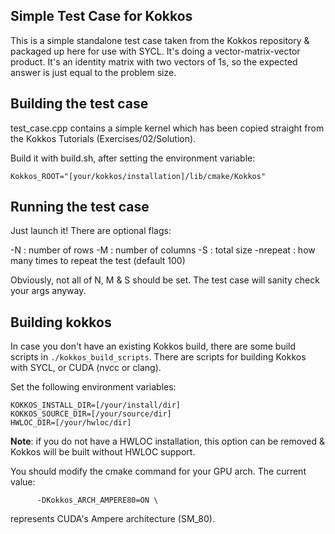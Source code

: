 Simple Test Case for Kokkos
----

This is a simple standalone test case taken from the Kokkos repository & packaged up here for use with SYCL.
It's doing a vector-matrix-vector product. It's an identity matrix with two vectors of 1s, so the expected answer
is just equal to the problem size.

Building the test case
-----

test_case.cpp contains a simple kernel which has been copied straight from the Kokkos Tutorials (Exercises/02/Solution).

Build it with build.sh, after setting the environment variable:
```
Kokkos_ROOT="[your/kokkos/installation]/lib/cmake/Kokkos"
```

Running the test case
----

Just launch it! There are optional flags:

-N : number of rows
-M : number of columns
-S : total size
-nrepeat : how many times to repeat the test (default 100)

Obviously, not all of N, M & S should be set. The test case will sanity check your args anyway.

Building kokkos
------

In case you don't have an existing Kokkos build, there are some build scripts in `./kokkos_build_scripts`.
There are scripts for building Kokkos with SYCL, or CUDA (nvcc or clang).

Set the following environment variables:
```
KOKKOS_INSTALL_DIR=[/your/install/dir]
KOKKOS_SOURCE_DIR=[/your/source/dir]
HWLOC_DIR=[/your/hwloc/dir]
```
**Note**: if you do not have a HWLOC installation, this option can be removed & Kokkos will be built without HWLOC support.

You should modify the cmake command for your GPU arch. The current value:
```
      -DKokkos_ARCH_AMPERE80=ON \
```
represents CUDA's Ampere architecture (SM_80).



